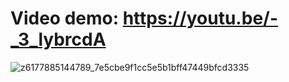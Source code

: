 # Video demo: https://youtu.be/-_3_lybrcdA




![z6177885144789_7e5cbe9f1cc5e5b1bff47449bfcd3335](https://github.com/user-attachments/assets/29e746ae-d7b7-46b9-934f-6ba507d04e8a)

